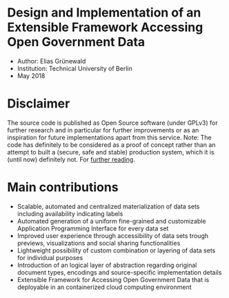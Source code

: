# Design and Implementation of an Extensible Framework Accessing Open Government Data
- Author: Elias Grünewald
- Institution: Technical University of Berlin
- May 2018

# Disclaimer
The source code is published as Open Source software (under GPLv3) for further research and in particular for further improvements or as an inspiration for future implementations apart from this service. Note: The code has definitely to be considered as a proof of concept rather than an attempt to built a (secure, safe and stable) production system, which it is (until now) definitely not.
For [further reading](https://academia.stackexchange.com/questions/37370/should-i-share-my-horrible-software/37372).

# Main contributions
- Scalable, automated and centralized materialization of data sets including availability indicating labels
- Automated generation of a uniform fine-grained and customizable Application Programming Interface for every data set
- Improved user experience through accessibility of data sets trough previews, visualizations and social sharing functionalities
- Lightweight possibility of custom combination or layering of data sets for individual purposes
- Introduction of an logical layer of abstraction regarding original document types, encodings and source-specific implementation details
- Extensible Framework for Accessing Open Government Data that is deployable in an containerized cloud computing environment
